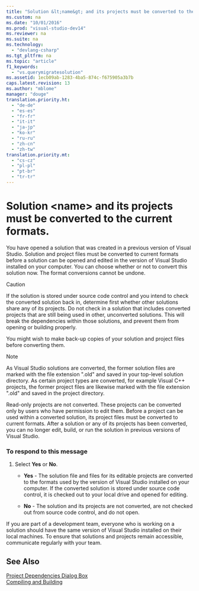 ```yaml
---
title: "Solution &lt;name&gt; and its projects must be converted to the current formats."
ms.custom: na
ms.date: "10/01/2016"
ms.prod: "visual-studio-dev14"
ms.reviewer: na
ms.suite: na
ms.technology: 
  - "devlang-csharp"
ms.tgt_pltfrm: na
ms.topic: "article"
f1_keywords: 
  - "vs.querymigratesolution"
ms.assetid: 1ecb09ab-1283-4ba5-874c-f675905a3b7b
caps.latest.revision: 13
ms.author: "mblome"
manager: "douge"
translation.priority.ht: 
  - "de-de"
  - "es-es"
  - "fr-fr"
  - "it-it"
  - "ja-jp"
  - "ko-kr"
  - "ru-ru"
  - "zh-cn"
  - "zh-tw"
translation.priority.mt: 
  - "cs-cz"
  - "pl-pl"
  - "pt-br"
  - "tr-tr"
---
```

# Solution &lt;name&gt; and its projects must be converted to the current formats.
You have opened a solution that was created in a previous version of Visual Studio. Solution and project files must be converted to current formats before a solution can be opened and edited in the version of Visual Studio installed on your computer. You can choose whether or not to convert this solution now. The format conversions cannot be undone.  
  
> [!CAUTION]
>  If the solution is stored under source code control and you intend to check the converted solution back in, determine first whether other solutions share any of its projects. Do not check in a solution that includes converted projects that are still being used in other, unconverted solutions. This will break the dependencies within those solutions, and prevent them from opening or building properly.  
  
 You might wish to make back-up copies of your solution and project files before converting them.  
  
> [!NOTE]
>  As Visual Studio solutions are converted, the former solution files are marked with the file extension ".old" and saved in your top-level solution directory. As certain project types are converted, for example Visual C++ projects, the former project files are likewise marked with the file extension ".old" and saved in the project directory.  
  
 Read-only projects are not converted. These projects can be converted only by users who have permission to edit them. Before a project can be used within a converted solution, its project files must be converted to current formats. After a solution or any of its projects has been converted, you can no longer edit, build, or run the solution in previous versions of Visual Studio.  
  
### To respond to this message  
  
1.  Select **Yes** or **No**.  
  
    -   **Yes** - The solution file and files for its editable projects are converted to the formats used by the version of Visual Studio installed on your computer. If the converted solution is stored under source code control, it is checked out to your local drive and opened for editing.  
  
    -   **No** - The solution and its projects are not converted, are not checked out from source code control, and do not open.  
  
 If you are part of a development team, everyone who is working on a solution should have the same version of Visual Studio installed on their local machines. To ensure that solutions and projects remain accessible, communicate regularly with your team.  
  
## See Also  
 [Project Dependencies Dialog Box](assetId:///d66e48c3-3722-40dd-99b4-53d93cac128e)   
 [Compiling and Building](../VS_IDE/compiling-and-building-in-visual-studio.md)
